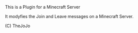 This is a Plugin for a Minecraft Server

It modyfies the Join and Leave messages on a Minecraft Server.


(C) TheJoJo
